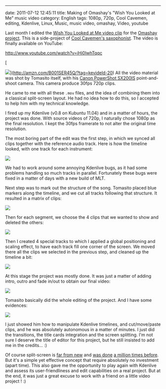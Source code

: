 ---
date: 2011-07-12 12:45:11
title: Making of Omashay's "Wish You Looked at Me" music video
category: English
tags: 1080p, 720p, Cool Cavemen, editing, Kdenlive, Linux, Music, music video, omashay, Video, youtube

Last month I edited the [Wish You Looked at Me video clip](http://omashay.com/wish-you-looked-at-me-video-clip/) for the [Omashay project](http://omashay.com). This is a side-project of [Cool Cavemen's saxophonist](http://coolcavemen.com/biography/tomasito/). The video is finally available on YouTube:

http://www.youtube.com/watch?v=iHi0lwhTqqc

[

![](http://ws.assoc-amazon.com/widgets/q?_encoding=UTF8&Format=_SL110_&ASIN=B001SER45Q&MarketPlace=US&ID=AsinImage&WS=1&tag=kevideld-20&ServiceVersion=20070822)](http://amzn.com/B001SER45Q/?tag=kevideld-20) All the video material was shot by Tomasito itself, with his [Canon PowerShot SX200IS](http://amzn.com/B001SER45Q/?tag=kevideld-20) point-and-shoot camera. This camera produce 30fps 720p clips.



He came to me with all these `.mov` files, and the idea of combining them into a classical split-screen layout. He had no idea how to do this, so I accepted to help him with my technical knowledge.

I fired up my Kdenlive (v0.8 on Kubuntu 11.04) and in a matter of hours, the project was done. With source videos of 720p, I naturally chose 1080p as the final resolution. I kept the 30fps framerate to not alter the original time resolution.

The most boring part of the edit was the first step, in which we synced all clips together with the reference audio track. Here is how the timeline looked, with one track for each instrument:

![](/uploads/2011/wish-you-looked-at-me-kdenlive-timeline-01.png)

We had to work around some annoying Kdenlive bugs, as it had some problems handling so much tracks in parallel. Fortunately these bugs were fixed in a matter of days with a new build of MLT.

Next step was to mark out the structure of the song. Tomasito placed blue markers along the timeline, and we cut all tracks following that structure. It resulted in a matrix of clips:

![](/uploads/2011/wish-you-looked-at-me-kdenlive-timeline-02.png)

Then for each segment, we choose the 4 clips that we wanted to show and deleted the others:

![](/uploads/2011/wish-you-looked-at-me-kdenlive-timeline-04.png)

Then I created 4 special tracks to which I applied a global positioning and scaling effect, to have each track fill one corner of the screen. We moved there all the clips we selected in the previous step, and cleaned up the timeline a bit:

![](/uploads/2011/wish-you-looked-at-me-kdenlive-timeline-05.png)

At this stage the project was mostly done. It was just a matter of adding intro, outro and fade in/out to obtain our final video:

![](/uploads/2011/wish-you-looked-at-me-kdenlive-timeline-06.png)

Tomasito basically did the whole editing of the project. And I have some evidences:

![](/uploads/2011/tomasito-editing-session.jpg)

I just showed him how to manipulate Kdenlive timelines, and cut/move/paste clips, and he was absolutely autonomous in a matter of minutes. I just did the transitions, the title cards integration and the screen splitting. I'm not sure I deserve the title of editor for this project, but he still insisted to add me in the credits... :)

Of course split-screen is [far from new](http://monsterkidclassichorrorforum.yuku.com/reply/304973/Oldest-Split-Screen-effect#reply-304973) and [was done](http://www.youtube.com/watch?v=vsMIuuV05uc) [a million times before](http://en.wikipedia.org/wiki/Split_screen_(filmmaking)#List_of_notable_films_using_split_screen). But it's a simple yet effective concept that require absolutely no investment (apart time). This also gave me the opportunity to play again with Kdenlive and assess its user-friendliness and edit capabilities on a real project. But at the end, it was just a great excuse to work with a friend on a little video project ! :)
